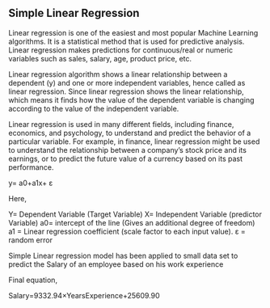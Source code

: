 ## Simple Linear Regression 

Linear regression is one of the easiest and most popular Machine Learning algorithms. It is a statistical method that is used for predictive analysis. Linear regression makes predictions for continuous/real or numeric variables such as sales, salary, age, product price, etc.

Linear regression algorithm shows a linear relationship between a dependent (y) and one or more independent variables, hence called as linear regression. Since linear regression shows the linear relationship, which means it finds how the value of the dependent variable is changing according to the value of the independent variable.

Linear regression is used in many different fields, including finance, economics, and psychology, to understand and predict the behavior of a particular variable. For example, in finance, linear regression might be used to understand the relationship between a company’s stock price and its earnings, or to predict the future value of a currency based on its past performance.

y= a0+a1x+ ε 

Here,

Y= Dependent Variable (Target Variable)
X= Independent Variable (predictor Variable)
a0= intercept of the line (Gives an additional degree of freedom)
a1 = Linear regression coefficient (scale factor to each input value).
ε = random error

Simple Linear regression model has been applied to small data set to predict the Salary of an employee based on his work experience

Final equation, 

Salary=9332.94×YearsExperience+25609.90
